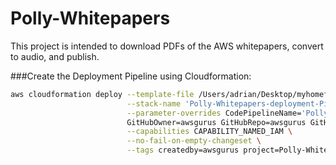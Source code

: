 # Polly-Whitepapers
This project is intended to download PDFs of the AWS whitepapers, convert to audio, and publish.  



###Create the Deployment Pipeline using Cloudformation: 

```sh
aws cloudformation deploy --template-file /Users/adrian/Desktop/myhomeforcode/Polly-Whitepapers/deployment_pipeline/deployment_pipeline.template \
						  --stack-name 'Polly-Whitepapers-deployment-Pipeline' \
						  --parameter-overrides CodePipelineName='Polly-Whitepapers-Deployment-Pipeline' CodePipelineS3Bucket=deployment-pipeline-bucket \
						  GitHubOwner=awsgurus GitHubRepo=awsgurus GitHubBranch=master GitHubToken=awsgurus ArtifactsName=awsgurus \
						  --capabilities CAPABILITY_NAMED_IAM \
						  --no-fail-on-empty-changeset \
						  --tags createdby=awsgurus project=Polly-Whitepapers
```

